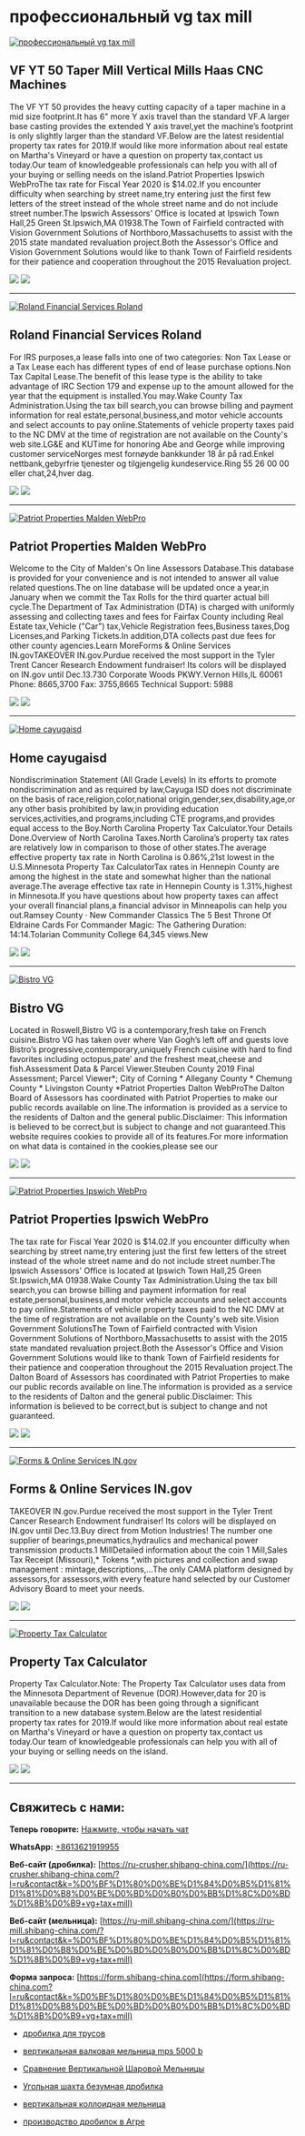 # профессиональный vg tax mill

<a href="https://swt.shibang-china.com/?l=ru&img&k=%D0%BF%D1%80%D0%BE%D1%84%D0%B5%D1%81%D1%81%D0%B8%D0%BE%D0%BD%D0%B0%D0%BB%D1%8C%D0%BD%D1%8B%D0%B9+vg+tax+mill" target="_blank">![профессиональный vg tax mill](http://static.shibang-china.com/all-800x300/901.jpg)</a>

## VF YT 50 Taper Mill Vertical Mills Haas CNC Machines
The VF YT 50 provides the heavy cutting capacity of a taper machine in a mid size footprint.It has 6&quot; more Y axis travel than the standard VF.A larger base casting provides the extended Y axis travel,yet the machine’s footprint is only slightly larger than the standard VF.Below are the latest residential property tax rates for 2019.If would like more information about real estate on Martha's Vineyard or have a question on property tax,contact us today.Our team of knowledgeable professionals can help you with all of your buying or selling needs on the island.Patriot Properties Ipswich WebProThe tax rate for Fiscal Year 2020 is $14.02.If you encounter difficulty when searching by street name,try entering just the first few letters of the street instead of the whole street name and do not include street number.The Ipswich Assessors' Office is located at Ipswich Town Hall,25 Green St.Ipswich,MA 01938.The Town of Fairfield contracted with Vision Government Solutions of Northboro,Massachusetts to assist with the 2015 state mandated revaluation project.Both the Assessor's Office and Vision Government Solutions would like to thank Town of Fairfield residents for their patience and cooperation throughout the 2015 Revaluation project.


<a href="https://whatsapp.shibangsoft.com/WhatsApp.php" target="_blank" title="WhatsApp">![](http://static.shibang-china.com/icon/whatsapp.png)</a> <a href="https://swt.shibang-china.com/?l=ru&icon&k=%D0%BF%D1%80%D0%BE%D1%84%D0%B5%D1%81%D1%81%D0%B8%D0%BE%D0%BD%D0%B0%D0%BB%D1%8C%D0%BD%D1%8B%D0%B9+vg+tax+mill" target="_blank">![](http://static.shibang-china.com/icon/chat-ru.png)</a>

---

<a href="https://swt.shibang-china.com/?l=ru&img&k=%D0%BF%D1%80%D0%BE%D1%84%D0%B5%D1%81%D1%81%D0%B8%D0%BE%D0%BD%D0%B0%D0%BB%D1%8C%D0%BD%D1%8B%D0%B9+vg+tax+mill" target="_blank">![Roland Financial Services Roland](http://static.shibang-china.com/all-800x300/1391.jpg)</a>

## Roland Financial Services Roland
For IRS purposes,a lease falls into one of two categories: Non Tax Lease or a Tax Lease each has different types of end of lease purchase options.Non Tax Capital Lease.The benefit of this lease type is the ability to take advantage of IRC Section 179 and expense up to the amount allowed for the year that the equipment is installed.You may.Wake County Tax Administration.Using the tax bill search,you can browse billing and payment information for real estate,personal,business,and motor vehicle accounts and select accounts to pay online.Statements of vehicle property taxes paid to the NC DMV at the time of registration are not available on the County's web site.LG&amp;E and KUTime for honoring Abe and George while improving customer serviceNorges mest forn&#248;yde bankkunder 18 &#229;r p&#229; rad.Enkel nettbank,gebyrfrie tjenester og tilgjengelig kundeservice.Ring 55 26 00 00 eller chat,24,hver dag.


<a href="https://whatsapp.shibangsoft.com/WhatsApp.php" target="_blank" title="WhatsApp">![](http://static.shibang-china.com/icon/whatsapp.png)</a> <a href="https://swt.shibang-china.com/?l=ru&icon&k=%D0%BF%D1%80%D0%BE%D1%84%D0%B5%D1%81%D1%81%D0%B8%D0%BE%D0%BD%D0%B0%D0%BB%D1%8C%D0%BD%D1%8B%D0%B9+vg+tax+mill" target="_blank">![](http://static.shibang-china.com/icon/chat-ru.png)</a>

---

<a href="https://swt.shibang-china.com/?l=ru&img&k=%D0%BF%D1%80%D0%BE%D1%84%D0%B5%D1%81%D1%81%D0%B8%D0%BE%D0%BD%D0%B0%D0%BB%D1%8C%D0%BD%D1%8B%D0%B9+vg+tax+mill" target="_blank">![Patriot Properties Malden WebPro](http://static.shibang-china.com/all-800x300/848.jpg)</a>

## Patriot Properties Malden WebPro
Welcome to the City of Malden's On line Assessors Database.This database is provided for your convenience and is not intended to answer all value related questions.The on line database will be updated once a year,in January when we commit the Tax Rolls for the third quarter actual bill cycle.The Department of Tax Administration (DTA) is charged with uniformly assessing and collecting taxes and fees for Fairfax County including Real Estate tax,Vehicle (&quot;Car&quot;) tax,Vehicle Registration fees,Business taxes,Dog Licenses,and Parking Tickets.In addition,DTA collects past due fees for other county agencies.Learn MoreForms &amp; Online Services IN.govTAKEOVER IN.gov.Purdue received the most support in the Tyler Trent Cancer Research Endowment fundraiser! Its colors will be displayed on IN.gov until Dec.13.730 Corporate Woods PKWY.Vernon Hills,IL 60061 Phone: 8665,3700 Fax: 3755,8665 Technical Support: 5988


<a href="https://whatsapp.shibangsoft.com/WhatsApp.php" target="_blank" title="WhatsApp">![](http://static.shibang-china.com/icon/whatsapp.png)</a> <a href="https://swt.shibang-china.com/?l=ru&icon&k=%D0%BF%D1%80%D0%BE%D1%84%D0%B5%D1%81%D1%81%D0%B8%D0%BE%D0%BD%D0%B0%D0%BB%D1%8C%D0%BD%D1%8B%D0%B9+vg+tax+mill" target="_blank">![](http://static.shibang-china.com/icon/chat-ru.png)</a>

---

<a href="https://swt.shibang-china.com/?l=ru&img&k=%D0%BF%D1%80%D0%BE%D1%84%D0%B5%D1%81%D1%81%D0%B8%D0%BE%D0%BD%D0%B0%D0%BB%D1%8C%D0%BD%D1%8B%D0%B9+vg+tax+mill" target="_blank">![Home cayugaisd](http://static.shibang-china.com/all-800x300/623.jpg)</a>

## Home cayugaisd
Nondiscrimination Statement (All Grade Levels) In its efforts to promote nondiscrimination and as required by law,Cayuga ISD does not discriminate on the basis of race,religion,color,national origin,gender,sex,disability,age,or any other basis prohibited by law,in providing education services,activities,and programs,including CTE programs,and provides equal access to the Boy.North Carolina Property Tax Calculator.Your Details Done.Overview of North Carolina Taxes.North Carolina’s property tax rates are relatively low in comparison to those of other states.The average effective property tax rate in North Carolina is 0.86%,21st lowest in the U.S.Minnesota Property Tax CalculatorTax rates in Hennepin County are among the highest in the state and somewhat higher than the national average.The average effective tax rate in Hennepin County is 1.31%,highest in Minnesota.If you have questions about how property taxes can affect your overall financial plans,a financial advisor in Minneapolis can help you out.Ramsey County&nbsp;&#0183;&#32;New Commander Classics The 5 Best Throne Of Eldraine Cards For Commander Magic: The Gathering Duration: 14:14.Tolarian Community College 64,345 views.New


<a href="https://whatsapp.shibangsoft.com/WhatsApp.php" target="_blank" title="WhatsApp">![](http://static.shibang-china.com/icon/whatsapp.png)</a> <a href="https://swt.shibang-china.com/?l=ru&icon&k=%D0%BF%D1%80%D0%BE%D1%84%D0%B5%D1%81%D1%81%D0%B8%D0%BE%D0%BD%D0%B0%D0%BB%D1%8C%D0%BD%D1%8B%D0%B9+vg+tax+mill" target="_blank">![](http://static.shibang-china.com/icon/chat-ru.png)</a>

---

<a href="https://swt.shibang-china.com/?l=ru&img&k=%D0%BF%D1%80%D0%BE%D1%84%D0%B5%D1%81%D1%81%D0%B8%D0%BE%D0%BD%D0%B0%D0%BB%D1%8C%D0%BD%D1%8B%D0%B9+vg+tax+mill" target="_blank">![Bistro VG](http://static.shibang-china.com/all-800x300/1448.jpg)</a>

## Bistro VG
Located in Roswell,Bistro VG is a contemporary,fresh take on French cuisine.Bistro VG has taken over where Van Gogh’s left off and guests love Bistro’s progressive,contemporary,uniquely French cuisine with hard to find favorites including octopus,pate’ and the freshest meat,cheese and fish.Assessment Data &amp; Parcel Viewer.Steuben County 2019 Final Assessment; Parcel Viewer*; City of Corning * Allegany County * Chemung County * Livingston County *Patriot Properties Dalton WebProThe Dalton Board of Assessors has coordinated with Patriot Properties to make our public records available on line.The information is provided as a service to the residents of Dalton and the general public.Disclaimer: This information is believed to be correct,but is subject to change and not guaranteed.This website requires cookies to provide all of its features.For more information on what data is contained in the cookies,please see our


<a href="https://whatsapp.shibangsoft.com/WhatsApp.php" target="_blank" title="WhatsApp">![](http://static.shibang-china.com/icon/whatsapp.png)</a> <a href="https://swt.shibang-china.com/?l=ru&icon&k=%D0%BF%D1%80%D0%BE%D1%84%D0%B5%D1%81%D1%81%D0%B8%D0%BE%D0%BD%D0%B0%D0%BB%D1%8C%D0%BD%D1%8B%D0%B9+vg+tax+mill" target="_blank">![](http://static.shibang-china.com/icon/chat-ru.png)</a>

---

<a href="https://swt.shibang-china.com/?l=ru&img&k=%D0%BF%D1%80%D0%BE%D1%84%D0%B5%D1%81%D1%81%D0%B8%D0%BE%D0%BD%D0%B0%D0%BB%D1%8C%D0%BD%D1%8B%D0%B9+vg+tax+mill" target="_blank">![Patriot Properties Ipswich WebPro](http://static.shibang-china.com/all-800x300/199.jpg)</a>

## Patriot Properties Ipswich WebPro
The tax rate for Fiscal Year 2020 is $14.02.If you encounter difficulty when searching by street name,try entering just the first few letters of the street instead of the whole street name and do not include street number.The Ipswich Assessors' Office is located at Ipswich Town Hall,25 Green St.Ipswich,MA 01938.Wake County Tax Administration.Using the tax bill search,you can browse billing and payment information for real estate,personal,business,and motor vehicle accounts and select accounts to pay online.Statements of vehicle property taxes paid to the NC DMV at the time of registration are not available on the County's web site.Vision Government SolutionsThe Town of Fairfield contracted with Vision Government Solutions of Northboro,Massachusetts to assist with the 2015 state mandated revaluation project.Both the Assessor's Office and Vision Government Solutions would like to thank Town of Fairfield residents for their patience and cooperation throughout the 2015 Revaluation project.The Dalton Board of Assessors has coordinated with Patriot Properties to make our public records available on line.The information is provided as a service to the residents of Dalton and the general public.Disclaimer: This information is believed to be correct,but is subject to change and not guaranteed.


<a href="https://whatsapp.shibangsoft.com/WhatsApp.php" target="_blank" title="WhatsApp">![](http://static.shibang-china.com/icon/whatsapp.png)</a> <a href="https://swt.shibang-china.com/?l=ru&icon&k=%D0%BF%D1%80%D0%BE%D1%84%D0%B5%D1%81%D1%81%D0%B8%D0%BE%D0%BD%D0%B0%D0%BB%D1%8C%D0%BD%D1%8B%D0%B9+vg+tax+mill" target="_blank">![](http://static.shibang-china.com/icon/chat-ru.png)</a>

---

<a href="https://swt.shibang-china.com/?l=ru&img&k=%D0%BF%D1%80%D0%BE%D1%84%D0%B5%D1%81%D1%81%D0%B8%D0%BE%D0%BD%D0%B0%D0%BB%D1%8C%D0%BD%D1%8B%D0%B9+vg+tax+mill" target="_blank">![Forms &amp; Online Services IN.gov](http://static.shibang-china.com/all-800x300/756.jpg)</a>

## Forms &amp; Online Services IN.gov
TAKEOVER IN.gov.Purdue received the most support in the Tyler Trent Cancer Research Endowment fundraiser! Its colors will be displayed on IN.gov until Dec.13.Buy direct from Motion Industries! The number one supplier of bearings,pneumatics,hydraulics and mechanical power transmission products.1 MillDetailed information about the coin 1 Mill,Sales Tax Receipt (Missouri),* Tokens *,with pictures and collection and swap management : mintage,descriptions,…The only CAMA platform designed by assessors,for assessors,with every feature hand selected by our Customer Advisory Board to meet your needs.


<a href="https://whatsapp.shibangsoft.com/WhatsApp.php" target="_blank" title="WhatsApp">![](http://static.shibang-china.com/icon/whatsapp.png)</a> <a href="https://swt.shibang-china.com/?l=ru&icon&k=%D0%BF%D1%80%D0%BE%D1%84%D0%B5%D1%81%D1%81%D0%B8%D0%BE%D0%BD%D0%B0%D0%BB%D1%8C%D0%BD%D1%8B%D0%B9+vg+tax+mill" target="_blank">![](http://static.shibang-china.com/icon/chat-ru.png)</a>

---

<a href="https://swt.shibang-china.com/?l=ru&img&k=%D0%BF%D1%80%D0%BE%D1%84%D0%B5%D1%81%D1%81%D0%B8%D0%BE%D0%BD%D0%B0%D0%BB%D1%8C%D0%BD%D1%8B%D0%B9+vg+tax+mill" target="_blank">![Property Tax Calculator](http://static.shibang-china.com/all-800x300/202.jpg)</a>

## Property Tax Calculator
Property Tax Calculator.Note: The Property Tax Calculator uses data from the Minnesota Department of Revenue (DOR).However,data for 20 is unavailable because the DOR has been going through a significant transition to a new database system.Below are the latest residential property tax rates for 2019.If would like more information about real estate on Martha's Vineyard or have a question on property tax,contact us today.Our team of knowledgeable professionals can help you with all of your buying or selling needs on the island.

<a href="https://whatsapp.shibangsoft.com/WhatsApp.php" target="_blank" title="WhatsApp">![](http://static.shibang-china.com/icon/whatsapp.png)</a> <a href="https://swt.shibang-china.com/?l=ru&icon&k=%D0%BF%D1%80%D0%BE%D1%84%D0%B5%D1%81%D1%81%D0%B8%D0%BE%D0%BD%D0%B0%D0%BB%D1%8C%D0%BD%D1%8B%D0%B9+vg+tax+mill" target="_blank">![](http://static.shibang-china.com/icon/chat-ru.png)</a>

---
## Свяжитесь с нами:

**Теперь говорите:** [Нажмите, чтобы начать чат](https://swt.shibang-china.com?l=ru&contact&k=%D0%BF%D1%80%D0%BE%D1%84%D0%B5%D1%81%D1%81%D0%B8%D0%BE%D0%BD%D0%B0%D0%BB%D1%8C%D0%BD%D1%8B%D0%B9+vg+tax+mill)

**WhatsApp:**  [+8613621919955](https://whatsapp.shibangsoft.com/WhatsApp.php)

**Веб-сайт (дробилка):** [https://ru-crusher.shibang-china.com/](https://ru-crusher.shibang-china.com/?l=ru&contact&k=%D0%BF%D1%80%D0%BE%D1%84%D0%B5%D1%81%D1%81%D0%B8%D0%BE%D0%BD%D0%B0%D0%BB%D1%8C%D0%BD%D1%8B%D0%B9+vg+tax+mill)

**Веб-сайт (мельница):** [https://ru-mill.shibang-china.com/](https://ru-mill.shibang-china.com/?l=ru&contact&k=%D0%BF%D1%80%D0%BE%D1%84%D0%B5%D1%81%D1%81%D0%B8%D0%BE%D0%BD%D0%B0%D0%BB%D1%8C%D0%BD%D1%8B%D0%B9+vg+tax+mill)

**Форма запроса:** [https://form.shibang-china.com](https://form.shibang-china.com?l=ru&contact&k=%D0%BF%D1%80%D0%BE%D1%84%D0%B5%D1%81%D1%81%D0%B8%D0%BE%D0%BD%D0%B0%D0%BB%D1%8C%D0%BD%D1%8B%D0%B9+vg+tax+mill)

* [дробилка для трусов](../125/%D0%B4%D1%80%D0%BE%D0%B1%D0%B8%D0%BB%D0%BA%D0%B0%20%D0%B4%D0%BB%D1%8F%20%D1%82%D1%80%D1%83%D1%81%D0%BE%D0%B2.md)

* [вертикальная валковая мельница mps 5000 b](../124/%D0%B2%D0%B5%D1%80%D1%82%D0%B8%D0%BA%D0%B0%D0%BB%D1%8C%D0%BD%D0%B0%D1%8F%20%D0%B2%D0%B0%D0%BB%D0%BA%D0%BE%D0%B2%D0%B0%D1%8F%20%D0%BC%D0%B5%D0%BB%D1%8C%D0%BD%D0%B8%D1%86%D0%B0%20mps%205000%20b.md)

* [Сравнение Вертикальной Шаровой Мельницы](../123/%D0%A1%D1%80%D0%B0%D0%B2%D0%BD%D0%B5%D0%BD%D0%B8%D0%B5%20%D0%92%D0%B5%D1%80%D1%82%D0%B8%D0%BA%D0%B0%D0%BB%D1%8C%D0%BD%D0%BE%D0%B9%20%D0%A8%D0%B0%D1%80%D0%BE%D0%B2%D0%BE%D0%B9%20%D0%9C%D0%B5%D0%BB%D1%8C%D0%BD%D0%B8%D1%86%D1%8B.md)

* [Угольная шахта безумная дробилка](../121/%D0%A3%D0%B3%D0%BE%D0%BB%D1%8C%D0%BD%D0%B0%D1%8F%20%D1%88%D0%B0%D1%85%D1%82%D0%B0%20%D0%B1%D0%B5%D0%B7%D1%83%D0%BC%D0%BD%D0%B0%D1%8F%20%D0%B4%D1%80%D0%BE%D0%B1%D0%B8%D0%BB%D0%BA%D0%B0.md)

* [вертикальная коллоидная мельница](../122/%D0%B2%D0%B5%D1%80%D1%82%D0%B8%D0%BA%D0%B0%D0%BB%D1%8C%D0%BD%D0%B0%D1%8F%20%D0%BA%D0%BE%D0%BB%D0%BB%D0%BE%D0%B8%D0%B4%D0%BD%D0%B0%D1%8F%20%D0%BC%D0%B5%D0%BB%D1%8C%D0%BD%D0%B8%D1%86%D0%B0.md)

* [производство дробилок в Агре](../123/%D0%BF%D1%80%D0%BE%D0%B8%D0%B7%D0%B2%D0%BE%D0%B4%D1%81%D1%82%D0%B2%D0%BE%20%D0%B4%D1%80%D0%BE%D0%B1%D0%B8%D0%BB%D0%BE%D0%BA%20%D0%B2%20%D0%90%D0%B3%D1%80%D0%B5.md)